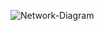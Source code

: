 ![Network-Diagram](https://user-images.githubusercontent.com/93345724/164940902-3cd1af2e-fdbe-4789-a817-bbfeec842f8b.png)
